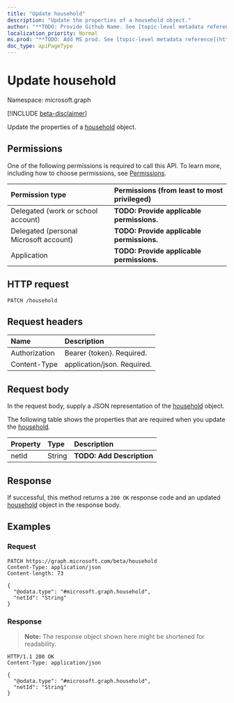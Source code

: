 ```yaml
---
title: "Update household"
description: "Update the properties of a household object."
author: "**TODO: Provide Github Name. See [topic-level metadata reference](https://msgo.azurewebsites.net/add/document/guidelines/metadata.html#topic-level-metadata)**"
localization_priority: Normal
ms.prod: "**TODO: Add MS prod. See [topic-level metadata reference](https://msgo.azurewebsites.net/add/document/guidelines/metadata.html#topic-level-metadata)**"
doc_type: apiPageType
---
```


# Update household
Namespace: microsoft.graph

[!INCLUDE [beta-disclaimer](../../includes/beta-disclaimer.md)]

Update the properties of a [household](../resources/household.md) object.

## Permissions
One of the following permissions is required to call this API. To learn more, including how to choose permissions, see [Permissions](/graph/permissions-reference).

|Permission type|Permissions (from least to most privileged)|
|:---|:---|
|Delegated (work or school account)|**TODO: Provide applicable permissions.**|
|Delegated (personal Microsoft account)|**TODO: Provide applicable permissions.**|
|Application|**TODO: Provide applicable permissions.**|

## HTTP request

<!-- {
  "blockType": "ignored"
}
-->
``` http
PATCH /household
```

## Request headers
|Name|Description|
|:---|:---|
|Authorization|Bearer {token}. Required.|
|Content-Type|application/json. Required.|

## Request body
In the request body, supply a JSON representation of the [household](../resources/household.md) object.

The following table shows the properties that are required when you update the [household](../resources/household.md).

|Property|Type|Description|
|:---|:---|:---|
|netId|String|**TODO: Add Description**|



## Response

If successful, this method returns a `200 OK` response code and an updated [household](../resources/household.md) object in the response body.

## Examples

### Request
<!-- {
  "blockType": "request",
  "name": "update_household"
}
-->
``` http
PATCH https://graph.microsoft.com/beta/household
Content-Type: application/json
Content-length: 73

{
  "@odata.type": "#microsoft.graph.household",
  "netId": "String"
}
```


### Response
>**Note:** The response object shown here might be shortened for readability.
<!-- {
  "blockType": "response",
  "truncated": true
}
-->
``` http
HTTP/1.1 200 OK
Content-Type: application/json

{
  "@odata.type": "#microsoft.graph.household",
  "netId": "String"
}
```

